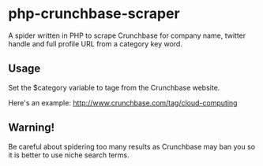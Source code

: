 php-crunchbase-scraper
================

A spider written in PHP to scrape Crunchbase for company name, twitter handle and full profile URL from a category key word.


## Usage ##

Set the $category variable to tage from the Crunchbase website.

Here's an example: http://www.crunchbase.com/tag/cloud-computing


## Warning! ##

Be careful about spidering too many results as Crunchbase may ban you so it is better to use niche search terms.